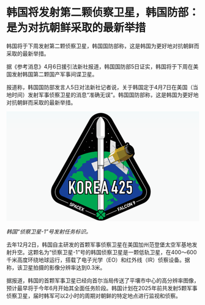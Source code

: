# 韩国将发射第二颗侦察卫星，韩国防部：是为对抗朝鲜采取的最新举措

韩国将于下周发射第二颗侦察卫星，韩国国防部称，这是韩国为更好地对抗朝鲜而采取的最新举措。

据《参考消息》4月6日援引法新社报道，韩国国防部5日证实，韩国将于下周在美国发射韩国第二颗国产军事间谍卫星。

报道称，韩国国防部发言人5日对法新社记者说，关于韩国定于4月7日在美国（当地时间）发射军事侦察卫星的消息“准确无误”。韩国国防部称，这是韩国为更好地对抗朝鲜而采取的最新举措。

![45d93d65693d140362958da44990144d.jpg](https://raw.githubusercontent.com/qqhsx/qqnews_image/main/2024/04/07/韩国将发射第二颗侦察卫星，韩国防部：是为对抗朝鲜采取的最新举措/45d93d65693d140362958da44990144d.jpg)

_韩国“侦察卫星-1”号发射任务标识。_

去年12月2日，韩国自主研发的首颗军事侦察卫星在美国加州范登堡太空军基地发射升空。这颗名为“侦察卫星-1”号的韩国侦察卫星是一颗低轨卫星，在400～600千米高度环绕地球运行，搭载了电子光学（EO）和红外线（IR）侦察设备。据称，该卫星拍摄的影像分辨率达到0.3米。

据报道，韩国的首颗军事卫星已经向首尔当局传送了平壤市中心的高分辨率图像，预计最早将于今年6月开始其全面任务阶段。韩国计划在2025年前共发射5颗军事侦察卫星，届时韩军可以2小时的周期对朝鲜的特定地点进行监视和侦察。

